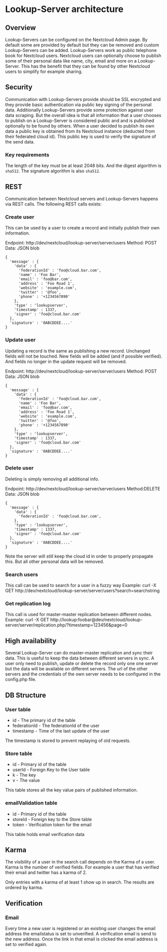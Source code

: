 # Lookup-Server architecture

## Overview
Lookup-Servers can be configured on the Nextcloud Admin page. By default some
are provided by default but they can be removed and custom Lookup-Servers can
be added. Lookup-Servers work as public telephone book for Nextcloud users.
Nextcloud users can optionally choose to publish some of their personal data
like name, city, email and more on a Lookup-Server. This has the benefit that
they can be found by other Nextcloud users to simplify for example sharing.

## Security
Communication with Lookup-Servers provide should be SSL encrypted and they 
provide basic authentication via public key signing of the personal data.
Additionally Lookup-Servers provide some protection against user data
scraping. But the overall idea is that all information that a user chooses
to publish on a Lookup-Server is considered public and and is published
optionally to be found by others. When a user decided to publish its own
data a public key is obtained from its Nextcloud instance (deducted from
their federated cloud id). This public key is used to verify
the signature of the send data.

### Key requirements
The length of the key must be at least 2048 bits. And the digest algorithm
is `sha512`. The signature algorithm is also `sha512`.


## REST
Communication between Nextcloud servers and Lookup-Servers happens via REST 
calls. The following REST calls exists:

### Create user
This can be used by a user to create a record and initially publish their own
information.

Endpoint: http://dev/nextcloud/lookup-server/server/users
Method: POST
Data: JSON blob 

```
{
  'message' : {
    'data' : {
      'federationId' : 'foo@cloud.bar.com',
      'name' : 'Foo Bar',
      'email' : 'foo@bar.com',
      'address' : 'Foo Road 1',
      'website' : 'example.com',
      'twitter' : '@foo',
      'phone' : '+1234567890'
    },
    'type' : 'lookupserver',
    'timestamp' : 1337,
    'signer' : 'foo@cloud.bar.com'
  },
  'signature' : '0ABCDDEE....'
}
```

### Update user
Updating a record is the same as publishing a new record. Unchanged fields will
not be touched. New fields will be added (and if possible verified). And fields
no longer in the update request will be removed.

Endpoint: http://dev/nextcloud/lookup-server/server/users
Method: POST
Data: JSON blob 

```
{
  'message' : {
    'data' : {
      'federationId' : 'foo@cloud.bar.com',
      'name' : 'Foo Bar',
      'email' : 'foo@bar.com',
      'address' : 'Foo Road 1',
      'website' : 'example.com',
      'twitter' : '@foo',
      'phone' : '+1234567890'
    },
    'type' : 'lookupserver',
    'timestamp' : 1337,
    'signer' : 'foo@cloud.bar.com'
  },
  'signature' : '0ABCDDEE....'
}
```

### Delete user
Deleting is simply removing all additional info.

Endpoint: http://dev/nextcloud/lookup-server/server/users
Method:DELETE
Data: JSON blob 

```
{
  'message' : {
    'data' : {
      'federationId' : 'foo@cloud.bar.com',
    },
    'type' : 'lookupserver',
    'timestamp' : 1337,
    'signer' : 'foo@cloud.bar.com'
  },
  'signature' : '0ABCDDEE....'
}
```

Note the server will still keep the cloud id in order to properly propagate this.
But all other personal data will be removed.

### Search users
This call can be used to search for a user in a fuzzy way
Example:
curl -X GET http://dev/nextcloud/lookup-server/server/users?search=searchstring

### Get replication log
This call is used for master-master replication between different nodes.
Example:
curl -X GET http://lookup:foobar@dev/nextcloud/lookup-server/server/replication.php/?timestamp=123456\&page=0  

## High availability
Several Lookup-Server can do master-master replication and sync their data. 
This is useful to keep the data between different servers in sync. A user only
need to publish, update or delete the record only one one server but the data
will be available on different servers. The url of the other servers and the
credentials of the own server needs to be configured in the config.php file.

## DB Structure

### User table
* id - The primary id of the table
* federationId - The federationId of the user
* timestamp - Time of the last update of the user

The timestamp is stored to prevent replaying of old requests.

### Store table
* id - Primary id of the table
* userId - Foreign Key to the User table
* k - The key
* v - The value

This table stores all the key value pairs of published information.

### emailValidation table
* id - Primary id of the table
* storeId - Foreign key to the Store table
* token - Verification token for the email

This table holds email verification data

## Karma
The visibility of a user in the search call depends on the Karma of a user. 
Karma is the number of verified fields. For example a user that has verified
their email and twitter has a karma of 2.

Only entries with a karma of at least 1 show up in search. The results are
ordered by karma.


## Verification

### Email
Every time a new user is registered or an existing user changes the email
address the emailstatus is set to unverified. A verification email is send to
the new address. Once the link in that email is clicked the email address is
set to verified again.
